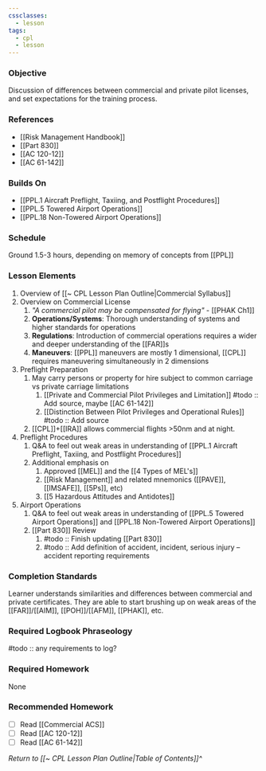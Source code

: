 ```yaml
---
cssclasses:
  - lesson
tags:
  - cpl
  - lesson
---
```

### Objective
Discussion of differences between commercial and private pilot licenses, and set expectations for the training process.

### References
- [[Risk Management Handbook]]
- [[Part 830]]
- [[AC 120-12]]
- [[AC 61-142]]

### Builds On
- [[PPL.1 Aircraft Preflight, Taxiing, and Postflight Procedures]]
- [[PPL.5 Towered Airport Operations]]
- [[PPL.18 Non-Towered Airport Operations]]

### Schedule
Ground 1.5-3 hours, depending on memory of concepts from [[PPL]]

### Lesson Elements
1. Overview of [[~ CPL Lesson Plan Outline|Commercial Syllabus]]
2. Overview on Commercial License
	1. *"A commercial pilot may be compensated for flying"* - [[PHAK Ch1]]
	2. **Operations/Systems**: Thorough understanding of systems and higher standards for operations
	3. **Regulations**: Introduction of commercial operations requires a wider and deeper understanding of the [[FAR]]s
	4. **Maneuvers**: [[PPL]] maneuvers are mostly 1 dimensional, [[CPL]] requires maneuvering simultaneously in 2 dimensions
3. Preflight Preparation
	1. May carry persons or property for hire subject to common carriage vs private carriage limitations
		1. [[Private and Commercial Pilot Privileges and Limitation]] #todo :: Add source, maybe [[AC 61-142]]
		2. [[Distinction Between Pilot Privileges and Operational Rules]] #todo :: Add source
	2. [[CPL]]+[[IRA]] allows commercial flights >50nm and at night.
4. Preflight Procedures
	1. Q&A to feel out weak areas in understanding of [[PPL.1 Aircraft Preflight, Taxiing, and Postflight Procedures]]
	2. Additional emphasis on
		1. Approved [[MEL]] and the [[4 Types of MEL's]]
		2. [[Risk Management]] and related mnemonics ([[PAVE]], [[IMSAFE]], [[5Ps]], etc)
		3. [[5 Hazardous Attitudes and Antidotes]]
5. Airport Operations
	1. Q&A to feel out weak areas in understanding of [[PPL.5 Towered Airport Operations]] and [[PPL.18 Non-Towered Airport Operations]]
	2. [[Part 830]] Review
		1. #todo :: Finish updating [[Part 830]]
		2. #todo :: Add definition of accident, incident, serious injury – accident reporting requirements

### Completion Standards
Learner understands similarities and differences between commercial and private certificates. They are able to start brushing up on weak areas of the [[FAR]]/[[AIM]], [[POH]]/[[AFM]], [[PHAK]], etc.

### Required Logbook Phraseology
#todo :: any requirements to log?

### Required Homework
None

### Recommended Homework
- [ ] Read [[Commercial ACS]]
- [ ] Read [[AC 120-12]]
- [ ] Read [[AC 61-142]]

*Return to [[~ CPL Lesson Plan Outline|Table of Contents]]^*


